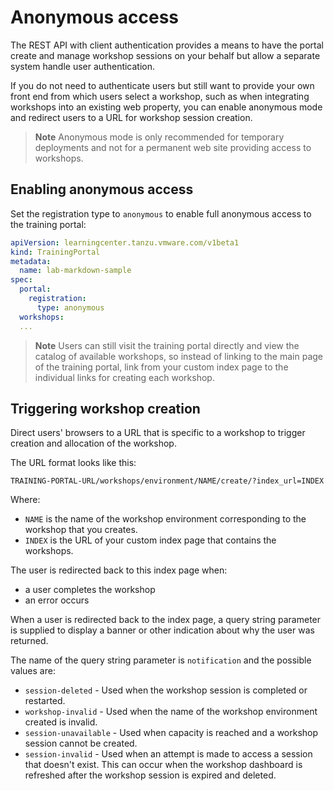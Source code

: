 # Anonymous access

The REST API with client authentication provides a means to have the portal create and manage workshop sessions on your behalf but allow a separate system handle user authentication.

If you do not need to authenticate users but still want to provide your own front end from which users select a workshop, such as when integrating workshops into an existing web property, you can enable anonymous mode and redirect users to a URL for workshop session creation.

>**Note** Anonymous mode is only recommended for temporary deployments and not for a permanent web site providing access to workshops.

## <a id="enabling-anonymous-access"></a>Enabling anonymous access

Set the registration type to `anonymous` to enable full anonymous access to the training portal:

```yaml
apiVersion: learningcenter.tanzu.vmware.com/v1beta1
kind: TrainingPortal
metadata:
  name: lab-markdown-sample
spec:
  portal:
    registration:
      type: anonymous
  workshops:
  ...
```

>**Note** Users can still visit the training portal directly and view the catalog of available workshops, so instead of linking to the main page of the training portal, link from your custom index page to the individual links for creating each workshop.

## <a id="trigger-workshop-creation"></a>Triggering workshop creation

Direct users' browsers to a URL that is specific to a workshop to trigger creation and allocation of the workshop.

The URL format looks like this:

```console
TRAINING-PORTAL-URL/workshops/environment/NAME/create/?index_url=INDEX
```

Where:

- `NAME` is the name of the workshop environment corresponding to the workshop that you creates.
- `INDEX` is the URL of your custom index page that contains the workshops.

The user is redirected back to this index page when:

- a user completes the workshop
- an error occurs

When a user is redirected back to the index page, a query string parameter is supplied to display a banner or other indication about why the user was returned.

The name of the query string parameter is `notification` and the possible values are:

- `session-deleted` - Used when the workshop session is completed or restarted.
- `workshop-invalid` - Used when the name of the workshop environment created is invalid.
- `session-unavailable` - Used when capacity is reached and a workshop session cannot be created.
- `session-invalid` - Used when an attempt is made to access a session that doesn't exist. This can occur when the workshop dashboard is refreshed after the workshop session is expired and deleted.
